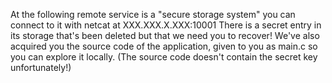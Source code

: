 At the following remote service is a "secure storage system"
you can connect to it with netcat at XXX.XXX.X.XXX:10001
There is a secret entry in its storage that's been deleted but that we need you to recover!
We've also acquired you the source code of the application, given to you as main.c so you can explore it locally. 
(The source code doesn't contain the secret key unfortunately!)
